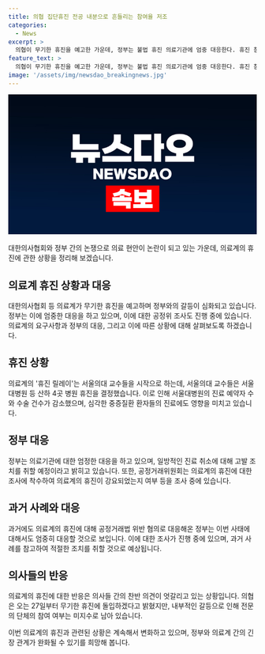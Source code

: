 ```yaml
---
title: 의협 집단휴진 전공 내분으로 흔들리는 참여율 저조
categories:
  - News
excerpt: >
  의협이 무기한 휴진을 예고한 가운데, 정부는 불법 휴진 의료기관에 엄중 대응한다. 휴진 참여율은 낮지만, 집단휴진은 계속될 전망이며, 정부는 엄정 대응을 유지하고 있다. 같은 날 공정위는 의협의 휴진 강요 여부를 조사하기 시작했으며, 의협과 정부의 대립은 계속되고 있다. 내부 갈등과 환자들의 민심은 휴진 참여율에 영향을 줄 것으로 전망된다.
feature_text: >
  의협이 무기한 휴진을 예고한 가운데, 정부는 불법 휴진 의료기관에 엄중 대응한다. 휴진 참여율은 낮지만, 집단휴진은 계속될 전망이며, 정부는 엄정 대응을 유지하고 있다. 같은 날 공정위는 의협의 휴진 강요 여부를 조사하기 시작했으며, 의협과 정부의 대립은 계속되고 있다. 내부 갈등과 환자들의 민심은 휴진 참여율에 영향을 줄 것으로 전망된다.
image: '/assets/img/newsdao_breakingnews.jpg'
---
```


<p><img src="/assets/img/newsdao_breakingnews.jpg" alt="implanttips 속보" /></p>

<p>대한의사협회와 정부 간의 논쟁으로 의료 현안이 논란이 되고 있는 가운데, 의료계의 휴진에 관한 상황을 정리해 보겠습니다.</p>

<h2 data-ke-size="size26">의료계 휴진 상황과 대응</h2>

<p data-ke-size="size16">대한의사협회 등 의료계가 무기한 휴진을 예고하며 정부와의 갈등이 심화되고 있습니다. 정부는 이에 엄중한 대응을 하고 있으며, 이에 대한 공정위 조사도 진행 중에 있습니다. 의료계의 요구사항과 정부의 대응, 그리고 이에 따른 상황에 대해 살펴보도록 하겠습니다.</p>

<h2 data-ke-size="size26">휴진 상황</h2>

<p data-ke-size="size16">의료계의 '휴진 릴레이'는 서울의대 교수들을 시작으로 하는데, 서울의대 교수들은 서울대병원 등 산하 4곳 병원 휴진을 결정했습니다. 이로 인해 서울대병원의 진료 예약자 수와 수술 건수가 감소했으며, 심각한 중증질환 환자들의 진료에도 영향을 미치고 있습니다.</p>

<h2 data-ke-size="size26">정부 대응</h2>

<p data-ke-size="size16">정부는 의료기관에 대한 엄정한 대응을 하고 있으며, 일방적인 진료 취소에 대해 고발 조치를 취할 예정이라고 밝히고 있습니다. 또한, 공정거래위원회는 의료계의 휴진에 대한 조사에 착수하여 의료계의 휴진이 강요되었는지 여부 등을 조사 중에 있습니다.</p>

<h2 data-ke-size="size26">과거 사례와 대응</h2>

<p data-ke-size="size16">과거에도 의료계의 휴진에 대해 공정거래법 위반 혐의로 대응해온 정부는 이번 사태에 대해서도 엄중히 대응할 것으로 보입니다. 이에 대한 조사가 진행 중에 있으며, 과거 사례를 참고하여 적절한 조치를 취할 것으로 예상됩니다.</p>

<h2 data-ke-size="size26">의사들의 반응</h2>

<p data-ke-size="size16">의료계의 휴진에 대한 반응은 의사들 간의 찬반 의견이 엇갈리고 있는 상황입니다. 의협은 오는 27일부터 무기한 휴진에 돌입하겠다고 밝혔지만, 내부적인 갈등으로 인해 전문의 단체의 참여 여부는 미지수로 남아 있습니다.</p>

<p>이번 의료계의 휴진과 관련된 상황은 계속해서 변화하고 있으며, 정부와 의료계 간의 긴장 관계가 완화될 수 있기를 희망해 봅니다.</p>

